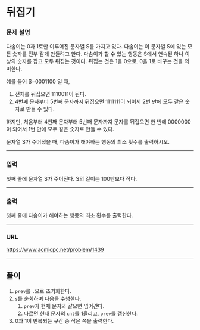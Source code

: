 # 뒤집기

### 문제 설명

다솜이는 0과 1로만 이루어진 문자열 S를 가지고 있다. 다솜이는 이 문자열 S에 있는 모든 숫자를 전부 같게 만들려고 한다. 다솜이가 할 수 있는 행동은 S에서 연속된 하나 이상의 숫자를 잡고 모두 뒤집는 것이다. 뒤집는 것은 1을 0으로, 0을 1로 바꾸는 것을 의미한다.

예를 들어 S=0001100 일 때,

1. 전체를 뒤집으면 1110011이 된다.
2. 4번째 문자부터 5번째 문자까지 뒤집으면 1111111이 되어서 2번 만에 모두 같은 숫자로 만들 수 있다.

하지만, 처음부터 4번째 문자부터 5번째 문자까지 문자를 뒤집으면 한 번에 0000000이 되어서 1번 만에 모두 같은 숫자로 만들 수 있다.

문자열 S가 주어졌을 때, 다솜이가 해야하는 행동의 최소 횟수를 출력하시오.

-----------
### 입력

첫째 줄에 문자열 S가 주어진다. S의 길이는 100만보다 작다.

-----------
### 출력

첫째 줄에 다솜이가 해야하는 행동의 최소 횟수를 출력한다.

-----------
### URL

https://www.acmicpc.net/problem/1439

-----------
## 풀이
1. `prev`를 `.`으로 초기화한다.
2. `s`를 순회하며 다음을 수행한다.
   1. `prev`가 현재 문자와 같으면 넘어간다.
   2. 다르면 현재 문자의 `cnt`를 1올리고, `prev`를 갱신한다.
3. 0과 1이 반복되는 구간 중 작은 쪽을 출력한다.